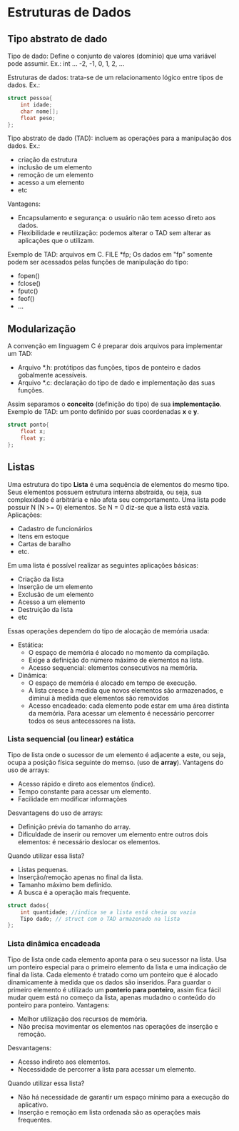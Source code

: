 # Estruturas de Dados
## Tipo abstrato de dado
Tipo de dado: Define o conjunto de valores (domínio) que uma variável pode assumir.
Ex.: int
... -2, -1, 0, 1, 2, ...

Estruturas de dados: trata-se de um relacionamento lógico entre tipos de dados.
Ex.:
```C
struct pessoa{
    int idade;
    char nome[];
    float peso;
};
```
Tipo abstrato de dado (TAD): incluem as operações para a manipulação dos dados.
Ex.: 
- criação da estrutura
- inclusão de um elemento
- remoção de um elemento
- acesso a um elemento
- etc

Vantagens:
- Encapsulamento e segurança: o usuário não tem acesso direto aos dados.
- Flexibilidade e reutilização: podemos alterar o TAD sem alterar as aplicações que o utilizam.

Exemplo de TAD: arquivos em C.
FILE *fp;
Os dados em "fp" somente podem ser acessados pelas funções de manipulação do tipo:
- fopen()
- fclose()
- fputc()
- feof()
- ...

## Modularização
A convenção em linguagem C é preparar dois arquivos para implementar um TAD: 
- Arquivo *.h: protótipos das funções, tipos de ponteiro e dados gobalmente acessíveis.
- Arquivo *.c: declaração do tipo de dado e implementação das suas funções.

Assim separamos o **conceito** (definição do tipo) de sua **implementação**.
Exemplo de TAD: um ponto definido por suas coordenadas **x** e **y**.
```C
struct ponto{
    float x;
    float y;
};
```

## Listas
Uma estrutura do tipo **Lista** é uma sequência de elementos do mesmo tipo. Seus elementos possuem estrutura interna abstraída, ou seja, sua complexidade é arbitrária e não afeta seu comportamento.
Uma lista pode possuir N (N >= 0) elementos. Se N = 0 diz-se que a lista está vazia.
Aplicações:
- Cadastro de funcionários
- Itens em estoque
- Cartas de baralho
- etc.

Em uma lista é possível realizar as seguintes aplicações básicas:
- Criação da lista
- Inserção de um elemento
- Exclusão de um elemento
- Acesso a um elemento
- Destruição da lista
- etc

Essas operações dependem do tipo de alocação de memória usada:
- Estática: 
    - O espaço de memória é alocado no momento da compilação.
    - Exige a definição do número máximo de elementos na lista.
    - Acesso sequencial: elementos consecutivos na memória.
- Dinâmica:
    - O espaço de memória é alocado em tempo de execução.
    - A lista cresce à medida que novos elementos são armazenados, e diminui à medida que elementos são removidos
    - Acesso encadeado: cada elemento pode estar em uma área distinta da memória. Para acessar um elemento é necessário percorrer todos os seus antecessores na lista.

### Lista sequencial (ou linear) estática
Tipo de lista onde o sucessor de um elemento é adjacente a este, ou seja, ocupa a posição física seguinte do memso. (uso de **array**).
Vantagens do uso de arrays:
- Acesso rápido e direto aos elementos (índice).
- Tempo constante para acessar um elemento.
- Facilidade em modificar informações

Desvantagens do uso de arrays:
- Definição prévia do tamanho do array.
- Dificuldade de inserir ou remover um elemento entre outros dois elementos: é necessário deslocar os elementos.

Quando utilizar essa lista?
- Listas pequenas.
- Inserção/remoção apenas no final da lista.
- Tamanho máximo bem definido.
- A busca é a operação mais frequente.

```C
struct dados{
    int quantidade; //indica se a lista está cheia ou vazia
    Tipo dado; // struct com o TAD armazenado na lista
};
```

### Lista dinâmica encadeada
Tipo de lista onde cada elemento aponta para o seu sucessor na lista. Usa um ponteiro especial para o primeiro elemento da lista e uma indicação de final da lista.
Cada elemento é tratado como um ponteiro que é alocado dinamicamente à medida que os dados são inseridos. Para guardar o primeiro elemento é utilizado um **ponterio para ponteiro**, assim fica fácil mudar quem está no começo da lista, apenas mudadno o conteúdo do ponteiro para ponteiro.
Vantagens:
- Melhor utilização dos recursos de memória.
- Não precisa movimentar os elementos nas operações de inserção e remoção.

Desvantagens:
- Acesso indireto aos elementos.
- Necessidade de percorrer a lista para acessar um elemento.

Quando utilizar essa lista?
- Não há necessidade de garantir um espaço mínimo para a execução do aplicativo.
- Inserção e remoção em lista ordenada são as operações mais frequentes.